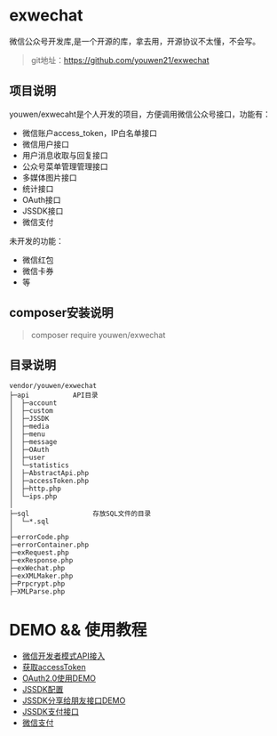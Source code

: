 # exwechat
微信公众号开发库,是一个开源的库，拿去用，开源协议不太懂，不会写。

>git地址：https://github.com/youwen21/exwechat

## 项目说明

youwen/exwecaht是个人开发的项目，方便调用微信公众号接口，功能有：

+ 微信账户access_token，IP白名单接口
+ 微信用户接口
+ 用户消息收取与回复接口
+ 公众号菜单管理管理接口
+ 多媒体图片接口
+ 统计接口
+ OAuth接口
+ JSSDK接口
+ 微信支付

未开发的功能：

-  微信红包
-  微信卡券
-  等

## composer安装说明

>composer require youwen/exwechat


## 目录说明

```
vendor/youwen/exwechat  
├─api           API目录
│  ├─account             
│  ├─custom       
│  ├─JSSDK        
│  ├─media        
│  ├─menu        
│  ├─message      
│  ├─OAuth 
│  ├─user
│  └─statistics      
│  ├─AbstractApi.php
│  ├─accessToken.php
│  ├─http.php
│  └─ips.php 
│
├─sql                存放SQL文件的目录
│  └─*.sql
│
├─errorCode.php
├─errorContainer.php
├─exRequest.php
├─exResponse.php
├─exWechat.php
├─exXMLMaker.php
├─Prpcrypt.php
├─XMLParse.php
```

# DEMO && 使用教程

- [微信开发者模式API接入](doc/firstStep.md#demo)
- [获取accessToken](doc/accessToken.md)
- [OAuth2.0使用DEMO](doc/oauth.md)
- [JSSDK配置](doc/jssdk_conf.md)
- [JSSDK分享给朋友接口DEMO](doc/jssdk_demo.md)
- [JSSDK支付接口](doc/jssdk_pay.md)
- [微信支付](doc/pay.md)

